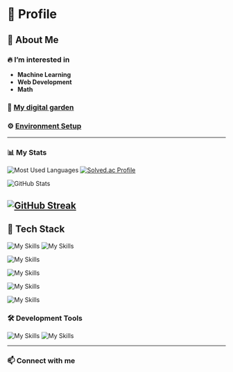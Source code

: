 # 📌 Profile

## 🚀 About Me

### 🔥 I’m interested in
- **Machine Learning**
- **Web Development**
- **Math**

### 🌱 [My digital garden](https://digitalgarden-sand-one.vercel.app/)

### ⚙️ [Environment Setup](https://github.com/Wihyeongsu/dotfiles)
---

### 📊 My Stats
![Most Used Languages](https://github-readme-stats.vercel.app/api/top-langs/?username=Wihyeongsu&layout=compact&theme=aura)
[![Solved.ac Profile](http://mazassumnida.wtf/api/v2/generate_badge?boj=wihyoungsu)](https://solved.ac/wihyoungsu)

![GitHub Stats](https://github-readme-stats.vercel.app/api?username=Wihyeongsu&show_icons=true&theme=aura)

[![GitHub Streak](https://streak-stats.demolab.com?user=Wihyeongsu&theme=aura&border_radius=5.5&date_format=%5BY%20%5DM%20j&ring=EA523BEA&fire=80FFF6)](https://git.io/streak-stats)
---

## 🥞 Tech Stack
![My Skills](https://skillicons.dev/icons?i=html,typescript,react&theme=dark&perline=15)
![My Skills](https://go-skill-icons.vercel.app/api/icons?i=zustand)

![My Skills](https://skillicons.dev/icons?i=css,tailwindcss&theme=dark&perline=15)

![My Skills](https://skillicons.dev/icons?i=java,python,rust&theme=dark&perline=15)

![My Skills](https://skillicons.dev/icons?i=tauri,nextjs&theme=dark&perline=15)

![My Skills](https://skillicons.dev/icons?i=docker,arch,ubuntu&theme=dark&perline=15)

### 🛠 Development Tools
![My Skills](https://skillicons.dev/icons?i=vscode,neovim,idea&theme=dark&perline=15)
![My Skills](https://go-skill-icons.vercel.app/api/icons?i=zed)

---

### 📫 Connect with me
